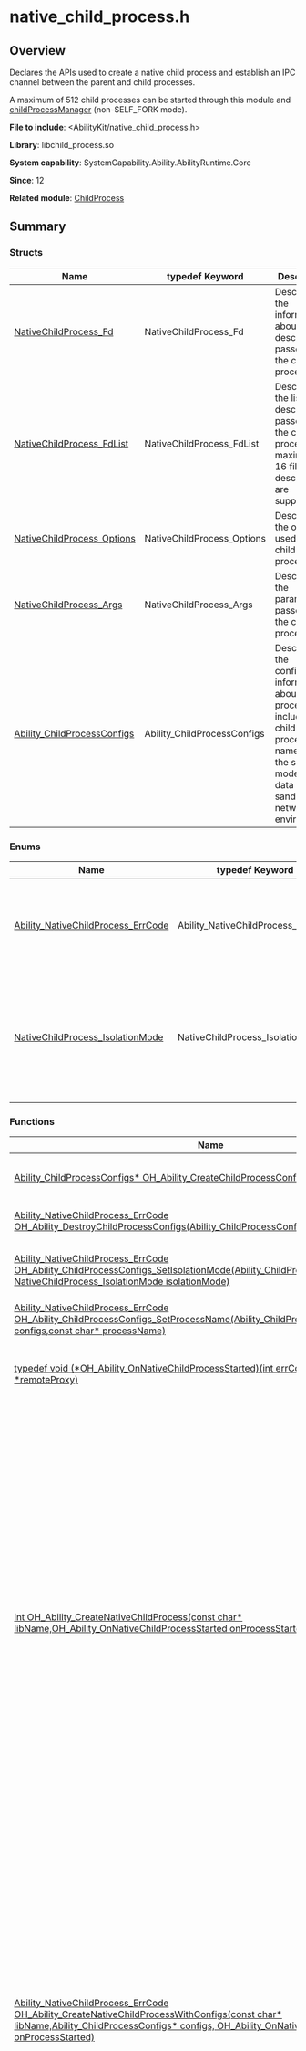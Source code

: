 # native_child_process.h

<!--Kit: Ability Kit-->
<!--Subsystem: Ability-->
<!--Owner: @SKY2001-->
<!--Designer: @jsjzju-->
<!--Tester: @lixueqing513-->
<!--Adviser: @huipeizi-->

## Overview

Declares the APIs used to create a native child process and establish an IPC channel between the parent and child processes.

A maximum of 512 child processes can be started through this module and [childProcessManager](js-apis-app-ability-childProcessManager.md) (non-SELF_FORK mode).

**File to include**: <AbilityKit/native_child_process.h>

**Library**: libchild_process.so

**System capability**: SystemCapability.Ability.AbilityRuntime.Core

**Since**: 12

**Related module**: [ChildProcess](capi-childprocess.md)

## Summary

### Structs

| Name| typedef Keyword| Description|
| -- | -- | -- |
| [NativeChildProcess_Fd](capi-nativechildprocess-fd.md) | NativeChildProcess_Fd | Describes the information about the file descriptor passed to the child process.|
| [NativeChildProcess_FdList](capi-nativechildprocess-fdlist.md) | NativeChildProcess_FdList | Describes the list of file descriptors passed to the child process. A maximum of 16 file descriptors are supported.|
| [NativeChildProcess_Options](capi-nativechildprocess-options.md) | NativeChildProcess_Options | Describes the options used by the child process.|
| [NativeChildProcess_Args](capi-nativechildprocess-args.md) | NativeChildProcess_Args | Describes the parameters passed to the child process.|
| [Ability_ChildProcessConfigs](capi-ability-childprocessconfigs.md) | Ability_ChildProcessConfigs | Describes the configuration information about a child process, including the child process name and the sharing mode of the data sandbox and network environment.|

### Enums

| Name| typedef Keyword| Description|
| -- | -- | -- |
| [Ability_NativeChildProcess_ErrCode](#ability_nativechildprocess_errcode) | Ability_NativeChildProcess_ErrCode | Defines an enum for the error codes used by the native child process module.|
| [NativeChildProcess_IsolationMode](#nativechildprocess_isolationmode) | NativeChildProcess_IsolationMode | Enumerates the sharing modes available for the data sandbox and network environment of a native child process.|

### Functions

| Name| typedef Keyword| Description|
| -- | -- | -- |
| [Ability_ChildProcessConfigs* OH_Ability_CreateChildProcessConfigs()](#oh_ability_createchildprocessconfigs) | - | Creates a child process configuration object. When this object is no longer needed, call [OH_Ability_DestroyChildProcessConfigs](capi-native-child-process-h.md#oh_ability_destroychildprocessconfigs) to destroy the object to prevent memory leakage.|
| [Ability_NativeChildProcess_ErrCode OH_Ability_DestroyChildProcessConfigs(Ability_ChildProcessConfigs* configs)](#oh_ability_destroychildprocessconfigs) | - | Destroys a child process configuration object and releases its memory. After this function is called, do not use the destroyed object.|
| [Ability_NativeChildProcess_ErrCode OH_Ability_ChildProcessConfigs_SetIsolationMode(Ability_ChildProcessConfigs* configs, NativeChildProcess_IsolationMode isolationMode)](#oh_ability_childprocessconfigs_setisolationmode) | - | Sets the sharing mode of the data sandbox and network environment for a child process configuration object. For details, see [NativeChildProcess_IsolationMode](capi-native-child-process-h.md#nativechildprocess_isolationmode). This setting takes effect only when [OH_Ability_StartNativeChildProcessWithConfigs](capi-native-child-process-h.md#oh_ability_startnativechildprocesswithconfigs) is called.|
| [Ability_NativeChildProcess_ErrCode OH_Ability_ChildProcessConfigs_SetProcessName(Ability_ChildProcessConfigs* configs,const char* processName)](#oh_ability_childprocessconfigs_setprocessname) | - | Sets the process name in a child process configuration object.|
| [typedef void (\*OH_Ability_OnNativeChildProcessStarted)(int errCode, OHIPCRemoteProxy *remoteProxy)](#oh_ability_onnativechildprocessstarted) | OH_Ability_OnNativeChildProcessStarted | Creates a child process based on a child process configuration object and loads the specified DLL file. The startup result is asynchronously communicated to the caller via a callback. The callback runs in a separate thread. You must ensure thread synchronization and avoid time-consuming operations to prevent delays.|
| [int OH_Ability_CreateNativeChildProcess(const char* libName,OH_Ability_OnNativeChildProcessStarted onProcessStarted)](#oh_ability_createnativechildprocess) | - | Creates a child process, loads the specified Dynamic Link Library (DLL) file, and returns the startup result asynchronously through a callback parameter. The callback notification is an independent thread. When implementing the callback function, pay attention to thread synchronization and do not perform time-consuming operations to avoid long-time blocking. The DLL specified must implement and export the following functions:<br>1. OHIPCRemoteStub* NativeChildProcess_OnConnect()<br>2. void NativeChildProcess_MainProc()<br>The processing logic sequence is shown in the following pseudocode:<br>Parent process:<br>1. OH_Ability_CreateNativeChildProcess(libName, onProcessStartedCallback)<br>Child process:<br>2. dlopen(libName)<br>3. dlsym("NativeChildProcess_OnConnect")<br>4. dlsym("NativeChildProcess_MainProc")<br>5. ipcRemote = NativeChildProcess_OnConnect()<br>6. NativeChildProcess_MainProc()<br>Parent process:<br>7. onProcessStartedCallback(ipcRemote, errCode)<br>Child process:<br>8. The child process exits after the NativeChildProcess_MainProc() function is returned.<br>**Device behavior differences**: For API version 13 and earlier, this function can be properly called on PCs/2-in-1 devices. If it is called on other devices, error code [NCP_ERR_NOT_SUPPORTED](#ability_nativechildprocess_errcode) is returned. Starting from API version 14, this function can be properly called on PCs/2-in-1 devices and tablets. If it is called on other devices, error code [NCP_ERR_NOT_SUPPORTED](#ability_nativechildprocess_errcode) is returned.<br>Note: In API version 14 and earlier versions, a single process supports only one native child process. Starting from API version 15, a single process supports a maximum of 50 native child processes.|
| [Ability_NativeChildProcess_ErrCode OH_Ability_CreateNativeChildProcessWithConfigs(const char* libName,Ability_ChildProcessConfigs* configs, OH_Ability_OnNativeChildProcessStarted onProcessStarted)](#oh_ability_createnativechildprocesswithconfigs) | - | Creates a child process based on a child process configuration object and loads the specified DLL file. The startup result is asynchronously communicated to the caller via a callback. The callback runs in a separate thread. You must ensure thread synchronization and avoid time-consuming operations to prevent delays. The DLL specified must implement and export the following functions:<br>1. OHIPCRemoteStub* NativeChildProcess_OnConnect()<br>2. void NativeChildProcess_MainProc()<br>The processing logic sequence is shown in the following pseudocode:<br>Parent process:<br>1. OH_Ability_CreateNativeChildProcessWithConfigs(libName, configs, onProcessStartedCallback)<br>Child process:<br>2. dlopen(libName)<br>3. dlsym("NativeChildProcess_OnConnect")<br>4. dlsym("NativeChildProcess_MainProc")<br>5. ipcRemote = NativeChildProcess_OnConnect()<br>6. NativeChildProcess_MainProc()<br>Parent process:<br>7. onProcessStartedCallback(ipcRemote, errCode)<br>Child process:<br>8. <br>The child process exits after the NativeChildProcess_MainProc() function is returned.<br>**Device behavior differences**: This function can be properly called on PCs/2-in-1 devices and tablets. If it is called on other devices, error code [NCP_ERR_NOT_SUPPORTED](#ability_nativechildprocess_errcode) is returned.|
| [Ability_NativeChildProcess_ErrCode OH_Ability_StartNativeChildProcess(const char* entry, NativeChildProcess_Args args,NativeChildProcess_Options options, int32_t *pid)](#oh_ability_startnativechildprocess) | - | Starts a child process and loads the specified Dynamic Link Library (DLL) file. The specified DLL must implement and export a function that accepts **NativeChildProcess_Args** as its parameter (you can customize the function name). The following is an example:<br>1. void Main(NativeChildProcess_Args args);<br>The processing logic sequence is shown in the following pseudocode:<br>Parent process:<br>1. OH_Ability_StartNativeChildProcess(entryPoint, args, options)<br>Child process:<br>2. dlopen(libName)<br>3. dlsym("Main")<br>4. Main(args)<br>5. The child process exits after the Main(args) function returns.<br>**Device behavior differences**: For API version 13 and earlier, this function can be properly called on PCs/2-in-1 devices. If it is called on other devices, error code [NCP_ERR_NOT_SUPPORTED](#ability_nativechildprocess_errcode) is returned. Starting from API version 14, this function can be properly called on PCs/2-in-1 devices and tablets. If it is called on other devices, error code [NCP_ERR_NOT_SUPPORTED](#ability_nativechildprocess_errcode) is returned.|
| [Ability_NativeChildProcess_ErrCode OH_Ability_StartNativeChildProcessWithConfigs(const char* entry, NativeChildProcess_Args args, Ability_ChildProcessConfigs* configs, int32_t *pid)](#oh_ability_startnativechildprocesswithconfigs) | - | Starts a native child process based on the child process configuration object, loads the specified DLL file, and calls the entry function. Arguments can be passed to the child process. The specified DLL must implement and export a function that accepts **NativeChildProcess_Args** as its parameter (you can customize the function name). The following is an example:<br>1. void Main(NativeChildProcess_Args args);<br>The processing logic sequence is shown in the following pseudocode:<br>Parent process:<br>1. OH_Ability_StartNativeChildProcessWithConfigs(entryPoint, args, configs, &pid)<br>Child process:<br>2. dlopen(libName)<br>3. dlsym("Main")<br>4. Main(args)<br>5. The child process exits after the Main(args) function returns.<br>**Device behavior differences**: This function can be properly called on PCs/2-in-1 devices and tablets. If it is called on other devices, error code [NCP_ERR_NOT_SUPPORTED](#ability_nativechildprocess_errcode) is returned.|
| [NativeChildProcess_Args* OH_Ability_GetCurrentChildProcessArgs()](#oh_ability_getcurrentchildprocessargs) | - | Obtains the startup parameters of the child process.|
| [typedef void (\*OH_Ability_OnNativeChildProcessExit)(int32_t pid, int32_t signal)](#oh_ability_onnativechildprocessexit) | OH_Ability_OnNativeChildProcessExit | Obtains the exit information of the child process.|
| [Ability_NativeChildProcess_ErrCode OH_Ability_RegisterNativeChildProcessExitCallback(OH_Ability_OnNativeChildProcessExit onProcessExit)](#oh_ability_registernativechildprocessexitcallback) | - | Registers a callback to listen for child process exit. If the same callback function is registered repeatedly, only one of them is kept.|
| [Ability_NativeChildProcess_ErrCode OH_Ability_UnregisterNativeChildProcessExitCallback(OH_Ability_OnNativeChildProcessExit onProcessExit)](#oh_ability_unregisternativechildprocessexitcallback) | - | Unregisters the callback used to listen for child process exit.|

## Enum Description

### Ability_NativeChildProcess_ErrCode

```
enum Ability_NativeChildProcess_ErrCode
```

**Description**

Defines an enum for the error codes used by the native child process module.

**Since**: 12

| Value| Description|
| -- | -- |
| NCP_NO_ERROR = 0 | Operation successful.|
| NCP_ERR_INVALID_PARAM = 401 | Invalid parameter.|
| NCP_ERR_NOT_SUPPORTED = 801 | Creating a native child process is not supported.|
| NCP_ERR_INTERNAL = 16000050 | Internal error.|
| NCP_ERR_BUSY = 16010001 | A new child process cannot be created during the startup of another native child process. You can try again after the child process is started. This function is deprecated since API version 15.|
| NCP_ERR_TIMEOUT = 16010002 | Starting the native child process times out.|
| NCP_ERR_SERVICE_ERROR = 16010003 | Server error.|
| NCP_ERR_MULTI_PROCESS_DISABLED = 16010004 | The multi-process mode is disabled. A child process cannot be started.|
| NCP_ERR_ALREADY_IN_CHILD = 16010005 | A process cannot be created in a child process.|
| NCP_ERR_MAX_CHILD_PROCESSES_REACHED = 16010006 | The number of native child processes reaches the maximum.|
| NCP_ERR_LIB_LOADING_FAILED = 16010007 | The child process fails to load the DLL because the file does not exist or the corresponding method is not implemented or exported.|
| NCP_ERR_CONNECTION_FAILED = 16010008 | The child process fails to call the OnConnect method of the DLL. An invalid IPC object pointer may be returned.|
| NCP_ERR_CALLBACK_NOT_EXIST = 16010009 | The parent process calls the **OH_Ability_UnregisterNativeChildProcessExitCallback** function to unregister a callback function, but the callback function is not found.|

### NativeChildProcess_IsolationMode

```
enum NativeChildProcess_IsolationMode
```

**Description**

Enumerates the sharing modes available for the data sandbox and network environment of a native child process.

**Since**: 13

| Value| Description|
| -- | -- |
| NCP_ISOLATION_MODE_NORMAL = 0 | In normal mode, the parent and child processes share the same sandbox or network environment.|
| NCP_ISOLATION_MODE_ISOLATED = 1 | In isolated mode, the parent and child processes each have their own separate sandbox and network environment.|


## Function Description

### OH_Ability_CreateChildProcessConfigs()

```
Ability_ChildProcessConfigs* OH_Ability_CreateChildProcessConfigs()
```

**Description**

Creates a child process configuration object. When this object is no longer needed, call [OH_Ability_DestroyChildProcessConfigs](capi-native-child-process-h.md#oh_ability_destroychildprocessconfigs) to destroy the object to prevent memory leakage.

**Since**: 20

**Returns**

| Type                              | Description|
|----------------------------------| -- |
| [Ability_ChildProcessConfigs](capi-ability-childprocessconfigs.md)* | Pointer to the [Ability_ChildProcessConfigs](capi-ability-childprocessconfigs.md) object: The call is successful.<br>         nullptr: An internal error occurs or memory allocation fails.|

### OH_Ability_DestroyChildProcessConfigs()

```
Ability_NativeChildProcess_ErrCode OH_Ability_DestroyChildProcessConfigs(Ability_ChildProcessConfigs* configs)
```

**Description**

Destroys a child process configuration object and releases its memory. After this function is called, do not use the destroyed object.

**Since**: 20


**Parameters**

| Name| Description|
| -- | -- |
| [Ability_ChildProcessConfigs](capi-ability-childprocessconfigs.md)* configs | Pointer to a child process configuration object. After this function is called, the object pointer becomes invalid. Do not use the pointer. nullptr is allowed, which does not trigger any operation.|

**Returns**

| Type| Description|
| -- | -- |
| [Ability_NativeChildProcess_ErrCode](capi-native-child-process-h.md#ability_nativechildprocess_errcode) | **NCP_NO_ERROR**: The call is successful.<br>**NCP_NO_ERR_INVALID_PARAM**: An input parameter is nullptr.|

### OH_Ability_ChildProcessConfigs_SetIsolationMode()

```
Ability_NativeChildProcess_ErrCode OH_Ability_ChildProcessConfigs_SetIsolationMode(Ability_ChildProcessConfigs* configs, NativeChildProcess_IsolationMode isolationMode)
```

**Description**

Sets the sharing mode of the data sandbox and network environment for a child process configuration object. For details, see [NativeChildProcess_IsolationMode](capi-native-child-process-h.md#nativechildprocess_isolationmode). This setting takes effect only when [OH_Ability_StartNativeChildProcessWithConfigs](capi-native-child-process-h.md#oh_ability_startnativechildprocesswithconfigs) is called.

**Since**: 20


**Parameters**

| Name| Description|
| -- | -- |
| [Ability_ChildProcessConfigs](capi-ability-childprocessconfigs.md)* configs | Pointer to a child process configuration object. The value cannot be nullptr.|
| [NativeChildProcess_IsolationMode](capi-native-child-process-h.md#nativechildprocess_isolationmode) isolationMode | Sharing mode of the data sandbox and network environment. For details, see **NativeChildProcess_IsolationMode**.|

**Returns**

| Type| Description|
| -- | -- |
| [Ability_NativeChildProcess_ErrCode](capi-native-child-process-h.md#ability_nativechildprocess_errcode) | **NCP_NO_ERROR**: The call is successful.<br>**NCP_NO_ERR_INVALID_PARAM**: The parameter **configs** is nullptr.|

### OH_Ability_ChildProcessConfigs_SetProcessName()

```
Ability_NativeChildProcess_ErrCode OH_Ability_ChildProcessConfigs_SetProcessName(Ability_ChildProcessConfigs* configs,const char* processName)
```

**Description**

Sets the process name in a child process configuration object.

**Since**: 20


**Parameters**

| Name| Description|
| -- | -- |
| [Ability_ChildProcessConfigs](capi-ability-childprocessconfigs.md)* configs | Pointer to a child process configuration object. The pointer cannot be null.|
| const char* processName | Pointer to the process name, which must be a non-empty string accepting only letters, digits, and underscores (_). The string contains a maximum of 64 characters. The final process name is in the format of {bundleName}:{processName}.|

**Returns**

| Type| Description|
| -- | -- |
| [Ability_NativeChildProcess_ErrCode](capi-native-child-process-h.md#ability_nativechildprocess_errcode) | **NCP_NO_ERROR**: The call is successful.<br>**NCP_NO_ERR_INVALID_PARAM**: The input parameter **configs** is nullptr, or **processName** contains characters other than letters, digits, and underscores (_).|

### OH_Ability_OnNativeChildProcessStarted()

```
typedef void (*OH_Ability_OnNativeChildProcessStarted)(int errCode, OHIPCRemoteProxy *remoteProxy)
```

**Description**

Defines a callback function for notifying the child process startup result.

**Since**: 12

**Parameters**

| Name| Description|
| -- | -- |
| int errCode | Error code returned by the callback function.<br>[NCP_NO_ERROR](capi-native-child-process-h.md#ability_nativechildprocess_errcode): The child process is created successfully.<br>[NCP_ERR_LIB_LOADING_FAILED](capi-native-child-process-h.md#ability_nativechildprocess_errcode): Loading the DLL file fails or the necessary export function is not implemented in the DLL.<br>[NCP_ERR_CONNECTION_FAILED](capi-native-child-process-h.md#ability_nativechildprocess_errcode): The **OnConnect** method implemented in the DLL does not return a valid IPC stub pointer.<br>For details, see [Ability_NativeChildProcess_ErrCode](capi-native-child-process-h.md#ability_nativechildprocess_errcode).|
| [OHIPCRemoteProxy *remoteProxy](../apis-ipc-kit/capi-ohipcparcel-ohipcremoteproxy.md) | Pointer to the IPC object of the child process. If an exception occurs, the value may be nullptr. The pointer must be released by calling [OH_IPCRemoteProxy_Destory](../apis-ipc-kit/capi-ipc-cremote-object-h.md#oh_ipcremoteproxy_destroy) when it is no longer needed.|

**Reference**

[OH_IPCRemoteProxy_Destory](../apis-ipc-kit/capi-ipc-cremote-object-h.md#oh_ipcremoteproxy_destroy)

### OH_Ability_CreateNativeChildProcess()

```
int OH_Ability_CreateNativeChildProcess(const char* libName,OH_Ability_OnNativeChildProcessStarted onProcessStarted)
```

**Description**

Creates a child process, loads the specified Dynamic Link Library (DLL) file, and returns the startup result asynchronously through a callback parameter. The callback notification is an independent thread. When implementing the callback function, pay attention to thread synchronization and do not perform time-consuming operations to avoid long-time blocking.

The DLL specified must implement and export the following functions:<br>1. OHIPCRemoteStub* NativeChildProcess_OnConnect()<br>2. void NativeChildProcess_MainProc()<br>The processing logic sequence is shown in the following pseudocode:<br>Parent process:<br>1. OH_Ability_CreateNativeChildProcess(libName, onProcessStartedCallback)<br>Child process:<br>2. dlopen(libName)<br>3. dlsym("NativeChildProcess_OnConnect")<br>4. dlsym("NativeChildProcess_MainProc")<br>5. ipcRemote = NativeChildProcess_OnConnect()<br>6. NativeChildProcess_MainProc()<br>Parent process:<br>7. onProcessStartedCallback(ipcRemote, errCode)<br>Child process:<br>8. The child process exits after the NativeChildProcess_MainProc() function is returned.

**Device behavior differences**: For API version 13 and earlier, this function can be properly called on PCs/2-in-1 devices. If it is called on other devices, error code [NCP_ERR_NOT_SUPPORTED](#ability_nativechildprocess_errcode) is returned. Starting from API version 14, this function can be properly called on PCs/2-in-1 devices and tablets. If it is called on other devices, error code [NCP_ERR_NOT_SUPPORTED](#ability_nativechildprocess_errcode) is returned.

> **NOTE**
>
> In API version 14 and earlier versions, a single process supports only one native child process. Starting from API version 15, a single process supports a maximum of 50 native child processes.

**Since**: 12

**Parameters**

| Name| Description|
| -- | -- |
| const char* libName | Pointer to the name of the DLL file loaded in the child process. The value cannot be nullptr.|
| [OH_Ability_OnNativeChildProcessStarted](capi-native-child-process-h.md#oh_ability_onnativechildprocessstarted) onProcessStarted | Pointer to the callback function for notifying the child process startup result. The value cannot be nullptr. For details, see [OH_Ability_OnNativeChildProcessStarted](capi-native-child-process-h.md#oh_ability_onnativechildprocessstarted).|

**Returns**

| Type| Description|
| -- | -- |
| int | [NCP_NO_ERROR](capi-native-child-process-h.md#ability_nativechildprocess_errcode): The call is successful, but the actual startup result is notified by the callback function.<br>[NCP_ERR_INVALID_PARAM](capi-native-child-process-h.md#ability_nativechildprocess_errcode): The dynamic library name or callback function pointer is invalid.<br>[NCP_ERR_NOT_SUPPORTED](capi-native-child-process-h.md#ability_nativechildprocess_errcode): The device does not support the creation of native child processes.<br>[NCP_ERR_MULTI_PROCESS_DISABLED](capi-native-child-process-h.md#ability_nativechildprocess_errcode): Multi-process mode is disabled on the device.<br>[NCP_ERR_ALREADY_IN_CHILD](capi-native-child-process-h.md#ability_nativechildprocess_errcode): A process cannot be created in a child process.<br>[NCP_ERR_MAX_CHILD_PROCESSES_REACHED](capi-native-child-process-h.md#ability_nativechildprocess_errcode): The number of native child processes reaches the maximum.<br>For details, see [Ability_NativeChildProcess_ErrCode](capi-native-child-process-h.md#ability_nativechildprocess_errcode).|

**Reference**

[OH_Ability_OnNativeChildProcessStarted](capi-native-child-process-h.md#oh_ability_onnativechildprocessstarted)

### OH_Ability_CreateNativeChildProcessWithConfigs()

```
Ability_NativeChildProcess_ErrCode OH_Ability_CreateNativeChildProcessWithConfigs(const char* libName,Ability_ChildProcessConfigs* configs, OH_Ability_OnNativeChildProcessStarted onProcessStarted)
```

**Description**

Creates a child process based on a child process configuration object and loads the specified DLL file. The startup result is asynchronously communicated to the caller via a callback. The callback runs in a separate thread. You must ensure thread synchronization and avoid time-consuming operations to prevent delays.

The DLL specified must implement and export the following functions:<br>1. OHIPCRemoteStub* NativeChildProcess_OnConnect()<br>2. void NativeChildProcess_MainProc()<br>The processing logic sequence is shown in the following pseudocode:<br>Parent process:<br>1. OH_Ability_CreateNativeChildProcessWithConfigs(libName, configs, onProcessStartedCallback)<br>Child process:<br>2. dlopen(libName)<br>3. dlsym("NativeChildProcess_OnConnect")<br>4. dlsym("NativeChildProcess_MainProc")<br>5. ipcRemote = NativeChildProcess_OnConnect()<br>6. NativeChildProcess_MainProc()<br>Parent process:<br>7. onProcessStartedCallback(ipcRemote, errCode)<br>Child process:<br>8. The child process exits after the NativeChildProcess_MainProc() function is returned.

**Device behavior differences**: This function can be properly called on PCs/2-in-1 devices and tablets. If it is called on other devices, error code [NCP_ERR_NOT_SUPPORTED](#ability_nativechildprocess_errcode) is returned.

**Since**: 20

**Parameters**

| Name| Description|
| -- | -- |
| const char* libName | Pointer to the name of the DLL file loaded in the child process. The value cannot be nullptr.|
| [Ability_ChildProcessConfigs](capi-ability-childprocessconfigs.md)* configs | Pointer to a child process configuration object. The value cannot be nullptr.|
| [OH_Ability_OnNativeChildProcessStarted](capi-native-child-process-h.md#oh_ability_onnativechildprocessstarted) onProcessStarted | Pointer to the callback function for notifying the child process startup result. The value cannot be nullptr. For details, see **OH_Ability_OnNativeChildProcessStarted**.|

**Returns**

| Type| Description|
| -- | -- |
| [Ability_NativeChildProcess_ErrCode](capi-native-child-process-h.md#ability_nativechildprocess_errcode) | **NCP_NO_ERROR**: The call is successful.<br>**NCP_ERR_INVALID_PARAM**: An input parameter is invalid.<br>**NCP_ERR_NOT_SUPPORTED**: The device does not support the creation of native child processes.<br>**NCP_ERR_MULTI_PROCESS_DISABLED**: Multi-process mode is disabled on the device, and the child process cannot be started.<br>**NCP_ERR_ALREADY_IN_CHILD**: A process cannot be created in a child process.<br>**NCP_ERR_MAX_CHILD_PROCESSES_REACHED**: The maximum number of native child processes has been reached.<br>For details about the error codes, see **Ability_NativeChildProcess_ErrCode**.|

**Reference**

[OH_Ability_OnNativeChildProcessStarted](capi-native-child-process-h.md#oh_ability_onnativechildprocessstarted)

### OH_Ability_StartNativeChildProcess()

```
Ability_NativeChildProcess_ErrCode OH_Ability_StartNativeChildProcess(const char* entry, NativeChildProcess_Args args,NativeChildProcess_Options options, int32_t *pid)
```

**Description**

Starts a native child process, loads the specified DLL file, and calls the entry function. The specified DLL must implement and export a function that accepts [NativeChildProcess_Args](capi-nativechildprocess-args.md) as its parameter (you can customize the function name). Arguments can be passed to the child process. The ArkTS basic runtime environment cannot be created in the child process.

The following is an example:<br>void Main(NativeChildProcess_Args args);<br>The processing logic sequence is shown in the following pseudocode:<br>Parent process:<br>1. OH_Ability_StartNativeChildProcess(entryPoint, args, options)<br>Child process:<br>2. dlopen(libName)<br>3. dlsym("Main")<br>4. Main(args)<br>5. The child process exits after the Main(args) function returns.

**Device behavior differences**: For API version 13 and earlier, this function can be properly called on PCs/2-in-1 devices. If it is called on other devices, error code [NCP_ERR_NOT_SUPPORTED](#ability_nativechildprocess_errcode) is returned. Starting from API version 14, this function can be properly called on PCs/2-in-1 devices and tablets. If it is called on other devices, error code [NCP_ERR_NOT_SUPPORTED](#ability_nativechildprocess_errcode) is returned.

**Since**: 13

**Parameters**

| Name| Description|
| -- | -- |
| const char* entry | Pointer to the DDL and entry function to be loaded by the child process, for example, **libEntry.so:Main**. The value cannot be nullptr.|
| [NativeChildProcess_Args](capi-nativechildprocess-args.md) args | Parameters passed to the child process.|
| [NativeChildProcess_Options](capi-nativechildprocess-options.md) options | Child process options.|
| int32_t *pid | Pointer to the ID of the child process.|

**Returns**

| Type| Description|
| -- | -- |
| [Ability_NativeChildProcess_ErrCode](capi-native-child-process-h.md#ability_nativechildprocess_errcode) | **NCP_NO_ERROR**: The call is successful.<br>**NCP_ERR_INVALID_PARAM**: The dynamic library name or callback function pointer is invalid.<br>**NCP_ERR_NOT_SUPPORTED**: The device does not support the creation of native child processes.<br> **NCP_ERR_ALREADY_IN_CHILD**: Multi-process mode is disabled on the device.<br>**NCP_ERR_MAX_CHILD_PROCESSES_REACHED**: The maximum number of native child processes has been reached.<br>For details about the error codes, see **Ability_NativeChildProcess_ErrCode**.|

**Reference**

[OH_Ability_OnNativeChildProcessStarted](capi-native-child-process-h.md#oh_ability_onnativechildprocessstarted)

### OH_Ability_StartNativeChildProcessWithConfigs()

```
Ability_NativeChildProcess_ErrCode OH_Ability_StartNativeChildProcessWithConfigs(const char* entry, NativeChildProcess_Args args, Ability_ChildProcessConfigs* configs, int32_t *pid)
```

**Description**

Starts a native child process based on the child process configuration object, loads the specified DLL file, and calls the entry function. Arguments can be passed to the child process. The specified DLL must implement and export a function that accepts [NativeChildProcess_Args](capi-nativechildprocess-args.md) as its parameter (you can customize the function name).

The following is an example:<br>void Main(NativeChildProcess_Args args);<br>The processing logic sequence is shown in the following pseudocode:<br>Parent process:<br>1. OH_Ability_StartNativeChildProcessWithConfigs(entryPoint, args, configs, &pid)<br>Child process:<br>2. dlopen(libName)<br>3. dlsym("Main")<br>4. Main(args)<br>5. The child process exits after the Main(args) function returns.

**Device behavior differences**: This function can be properly called on PCs/2-in-1 devices and tablets. If it is called on other devices, error code [NCP_ERR_NOT_SUPPORTED](#ability_nativechildprocess_errcode) is returned.

**Since**: 20

**Parameters**

| Name| Description|
| -- | -- |
| const char* entry | Pointer to the symbol and entry function of the DDL called in the child process, separated by a colon (:), for example, **libentry.so:Main**. The value cannot be nullptr.|
| [NativeChildProcess_Args](capi-nativechildprocess-args.md) args | Parameters passed to the child process.|
| [Ability_ChildProcessConfigs](capi-ability-childprocessconfigs.md)* configs | Pointer to a child process configuration object.|
| int32_t *pid | Pointer to the ID of the child process.|

**Returns**

| Type| Description|
| -- | -- |
| [Ability_NativeChildProcess_ErrCode](capi-native-child-process-h.md#ability_nativechildprocess_errcode) | **NCP_NO_ERROR**: The call is successful.<br>**NCP_ERR_INVALID_PARAM**: An input parameter is invalid.<br>**NCP_ERR_NOT_SUPPORTED**: The device does not support the creation of native child processes.<br>**NCP_ERR_ALREADY_IN_CHILD**: A process cannot be created in a child process.<br>**NCP_ERR_MAX_CHILD_PROCESSES_REACHED**: The maximum number of native child processes has been reached.<br>For details about the error codes, see **Ability_NativeChildProcess_ErrCode**.|

### OH_Ability_GetCurrentChildProcessArgs()

```
NativeChildProcess_Args* OH_Ability_GetCurrentChildProcessArgs()
```

**Description**

Used by a child process, after being started by calling [OH_Ability_StartNativeChildProcess](#oh_ability_startnativechildprocess), to obtain the startup parameter [NativeChildProcess_Args](capi-nativechildprocess-args.md) from any .so file or child thread.

**Since**: 17

**Returns**

| Type                          | Description|
|------------------------------| -- |
| [NativeChildProcess_Args](capi-nativechildprocess-args.md)* | Pointer to the startup parameters of the child process.|

### OH_Ability_OnNativeChildProcessExit()

```
typedef void (*OH_Ability_OnNativeChildProcessExit)(int32_t pid, int32_t signal)
```

**Description**

Defines a callback to listen for child process exit.

**Since**: 20

**Parameters**

| Name| Description|
| -- | -- |
| int32_t pid | Pointer to the ID of the child process.|
| int32_t signal | Signal for child process exit.|

**See**

[OH_Ability_RegisterNativeChildProcessExitCallback](#oh_ability_registernativechildprocessexitcallback)

[OH_Ability_UnregisterNativeChildProcessExitCallback](#oh_ability_unregisternativechildprocessexitcallback)

### OH_Ability_RegisterNativeChildProcessExitCallback()

```
Ability_NativeChildProcess_ErrCode OH_Ability_RegisterNativeChildProcessExitCallback(OH_Ability_OnNativeChildProcessExit onProcessExit)
```

**Description**

Registers a callback to listen for child process exit. When a child process started by calling [OH_Ability_StartNativeChildProcess](#oh_ability_startnativechildprocess) or [startNativeChildProcess in @ohos.app.ability.childProcessManager](js-apis-app-ability-childProcessManager.md#childprocessmanagerstartnativechildprocess13) exits abnormally, the callback function is invoked. If the same callback function is registered multiple times, the callback function is executed only once when the child process exits.

The parameter must implement the entry function [OH_Ability_OnNativeChildProcessExit](#oh_ability_onnativechildprocessexit). For details, see [Registering the Native Child Process Exit Callback Function](../../application-models/capi-nativechildprocess-exit-info.md).

**Since**: 20

**Parameters**

| Name| Description|
| -- | -- |
| [OH_Ability_OnNativeChildProcessExit](capi-native-child-process-h.md#oh_ability_onnativechildprocessexit) onProcessExit | Entry point of the callback function to be called when the child process exits. The value cannot be nullptr.|

**Returns**

| Type| Description|
| -- | -- |
| [Ability_NativeChildProcess_ErrCode](capi-native-child-process-h.md#ability_nativechildprocess_errcode) | **NCP_NO_ERROR**: The call is successful.<br>**NCP_ERR_INVALID_PARAM**: An input parameter is invalid.<br>**NCP_ERR_INTERNAL**: An internal error occurs.<br>For details, see **Ability_NativeChildProcess_ErrCode**.|

### OH_Ability_UnregisterNativeChildProcessExitCallback()

```
Ability_NativeChildProcess_ErrCode OH_Ability_UnregisterNativeChildProcessExitCallback(OH_Ability_OnNativeChildProcessExit onProcessExit)
```

**Description**

Unregisters the callback used to listen for child process exit.

The parameter must implement the entry function [OH_Ability_OnNativeChildProcessExit](#oh_ability_onnativechildprocessexit). For details, see [Registering the Native Child Process Exit Callback Function](../../application-models/capi-nativechildprocess-exit-info.md).

**Since**: 20


**Parameters**

| Name| Description|
| -- | -- |
| [OH_Ability_OnNativeChildProcessExit](capi-native-child-process-h.md#oh_ability_onnativechildprocessexit) onProcessExit | Entry point of the callback function to be called when the child process exits. The value cannot be nullptr.|

**Returns**

| Type| Description|
| -- | -- |
| [Ability_NativeChildProcess_ErrCode](capi-native-child-process-h.md#ability_nativechildprocess_errcode) | **NCP_NO_ERROR**: The call is successful.<br>**NCP_ERR_INVALID_PARAM**: An input parameter is invalid.<br>**NCP_ERR_INTERNAL**: An internal error occurs.<br>**NCP_ERR_CALLBACK_NOT_EXIST**: The callback function is not found.<br>For details, see **Ability_NativeChildProcess_ErrCode**.|
